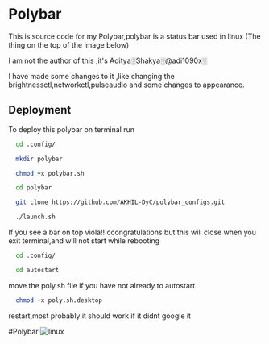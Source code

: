 
# Polybar

This is source code for my Polybar,polybar is a status bar used in linux (The thing on the top of the image below)

I am not the author of this ,it's Aditya░Shakya░@adi1090x░

I have made some changes to it ,like changing the brightnessctl,networkctl,pulseaudio and some changes to appearance.
## Deployment

To deploy this polybar on terminal run

```bash
  cd .config/
```
```bash
  mkdir polybar
```
```bash
  chmod +x polybar.sh
```
```bash
  cd polybar
```
```bash
  git clone https://github.com/AKHIL-DyC/polybar_configs.git
```
```bash
  ./launch.sh
```
If you see a bar on top viola!! ccongratulations
but this will close when you exit terminal,and  will not start while rebooting


```bash
  cd .config/
```
```bash
  cd autostart
```
move the poly.sh file if you have not already to autostart
```bash
  chmod +x poly.sh.desktop
```
restart,most probably it should work if it didnt google it


#Polybar
![linux](https://github.com/AKHIL-DyC/polybar_configs/assets/119416316/ebad68cc-6a2a-4f82-837c-b178d681f387)

